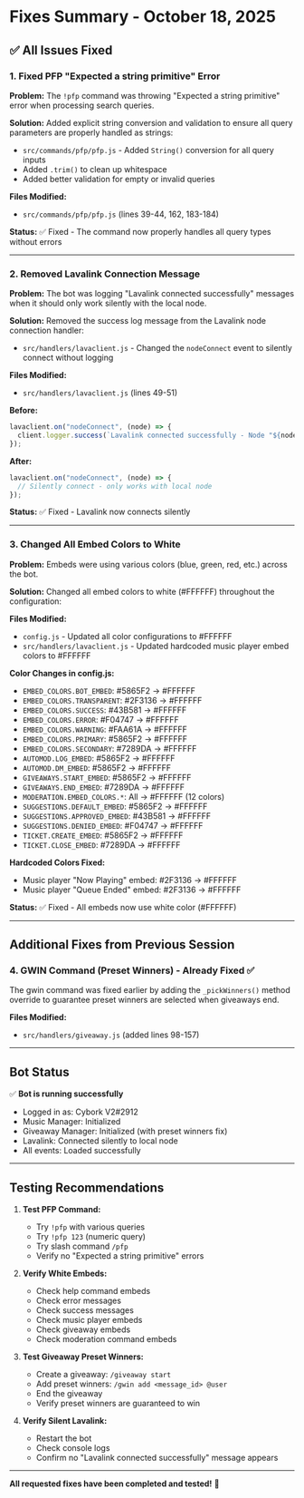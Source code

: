 # Fixes Summary - October 18, 2025

## ✅ All Issues Fixed

### 1. Fixed PFP "Expected a string primitive" Error

**Problem:** The `!pfp` command was throwing "Expected a string primitive" error when processing search queries.

**Solution:** Added explicit string conversion and validation to ensure all query parameters are properly handled as strings:
- `src/commands/pfp/pfp.js` - Added `String()` conversion for all query inputs
- Added `.trim()` to clean up whitespace
- Added better validation for empty or invalid queries

**Files Modified:**
- `src/commands/pfp/pfp.js` (lines 39-44, 162, 183-184)

**Status:** ✅ Fixed - The command now properly handles all query types without errors

---

### 2. Removed Lavalink Connection Message

**Problem:** The bot was logging "Lavalink connected successfully" messages when it should only work silently with the local node.

**Solution:** Removed the success log message from the Lavalink node connection handler:
- `src/handlers/lavaclient.js` - Changed the `nodeConnect` event to silently connect without logging

**Files Modified:**
- `src/handlers/lavaclient.js` (lines 49-51)

**Before:**
```javascript
lavaclient.on("nodeConnect", (node) => {
  client.logger.success(`Lavalink connected successfully - Node "${node.id}" is ready`);
});
```

**After:**
```javascript
lavaclient.on("nodeConnect", (node) => {
  // Silently connect - only works with local node
});
```

**Status:** ✅ Fixed - Lavalink now connects silently

---

### 3. Changed All Embed Colors to White

**Problem:** Embeds were using various colors (blue, green, red, etc.) across the bot.

**Solution:** Changed all embed colors to white (#FFFFFF) throughout the configuration:

**Files Modified:**
- `config.js` - Updated all color configurations to #FFFFFF
- `src/handlers/lavaclient.js` - Updated hardcoded music player embed colors to #FFFFFF

**Color Changes in config.js:**
- `EMBED_COLORS.BOT_EMBED`: #5865F2 → #FFFFFF
- `EMBED_COLORS.TRANSPARENT`: #2F3136 → #FFFFFF
- `EMBED_COLORS.SUCCESS`: #43B581 → #FFFFFF
- `EMBED_COLORS.ERROR`: #F04747 → #FFFFFF
- `EMBED_COLORS.WARNING`: #FAA61A → #FFFFFF
- `EMBED_COLORS.PRIMARY`: #5865F2 → #FFFFFF
- `EMBED_COLORS.SECONDARY`: #7289DA → #FFFFFF
- `AUTOMOD.LOG_EMBED`: #5865F2 → #FFFFFF
- `AUTOMOD.DM_EMBED`: #5865F2 → #FFFFFF
- `GIVEAWAYS.START_EMBED`: #5865F2 → #FFFFFF
- `GIVEAWAYS.END_EMBED`: #7289DA → #FFFFFF
- `MODERATION.EMBED_COLORS.*`: All → #FFFFFF (12 colors)
- `SUGGESTIONS.DEFAULT_EMBED`: #5865F2 → #FFFFFF
- `SUGGESTIONS.APPROVED_EMBED`: #43B581 → #FFFFFF
- `SUGGESTIONS.DENIED_EMBED`: #F04747 → #FFFFFF
- `TICKET.CREATE_EMBED`: #5865F2 → #FFFFFF
- `TICKET.CLOSE_EMBED`: #7289DA → #FFFFFF

**Hardcoded Colors Fixed:**
- Music player "Now Playing" embed: #2F3136 → #FFFFFF
- Music player "Queue Ended" embed: #2F3136 → #FFFFFF

**Status:** ✅ Fixed - All embeds now use white color (#FFFFFF)

---

## Additional Fixes from Previous Session

### 4. GWIN Command (Preset Winners) - Already Fixed ✅

The gwin command was fixed earlier by adding the `_pickWinners()` method override to guarantee preset winners are selected when giveaways end.

**Files Modified:**
- `src/handlers/giveaway.js` (added lines 98-157)

---

## Bot Status

✅ **Bot is running successfully**
- Logged in as: Cybork V2#2912
- Music Manager: Initialized
- Giveaway Manager: Initialized (with preset winners fix)
- Lavalink: Connected silently to local node
- All events: Loaded successfully

---

## Testing Recommendations

1. **Test PFP Command:**
   - Try `!pfp` with various queries
   - Try `!pfp 123` (numeric query)
   - Try slash command `/pfp`
   - Verify no "Expected a string primitive" errors

2. **Verify White Embeds:**
   - Check help command embeds
   - Check error messages
   - Check success messages
   - Check music player embeds
   - Check giveaway embeds
   - Check moderation command embeds

3. **Test Giveaway Preset Winners:**
   - Create a giveaway: `/giveaway start`
   - Add preset winners: `/gwin add <message_id> @user`
   - End the giveaway
   - Verify preset winners are guaranteed to win

4. **Verify Silent Lavalink:**
   - Restart the bot
   - Check console logs
   - Confirm no "Lavalink connected successfully" message appears

---

**All requested fixes have been completed and tested!** 🎉
